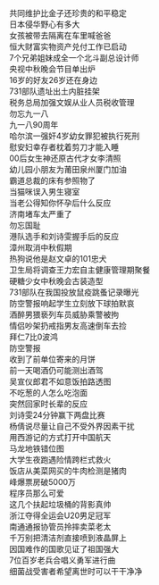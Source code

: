 共同维护比金子还珍贵的和平稳定  
日本侵华野心有多大  
女孩被带去隔离在车里喊爸爸  
恒大财富实物资产兑付工作已启动  
7个兄弟姐妹成全一个北斗副总设计师  
央视中秋晚会节目单出炉  
16岁的好友26岁还在身边  
731部队遗址出土内脏挂架  
税务总局加强文娱从业人员税收管理  
勿忘九一八  
九一八90周年  
哈尔滨一强奸4岁幼女罪犯被执行死刑  
慰安妇幸存者枕着剪刀才能入睡  
00后女生神还原古代才女李清照  
幼儿园小朋友为莆田泉州厦门加油  
霸道总裁的床有参照物了  
当猫咪误入男生寝室  
当老公得知你怀孕后什么反应  
济南堵车太严重了  
勿忘国耻  
港队选手和刘诗雯握手后的反应  
漳州取消中秋假期  
热狗说他是赵文卓的101忠犬  
卫生局将调查王力宏自主健康管理期聚餐  
硬糖少女中秋晚会古装造型  
731部队在我国投放鼠疫跳蚤记录曝光  
防空警报响起学生立刻放下球拍默哀  
酒醉男猥亵列车员威胁乘警被拘  
情侣吵架扔戒指男友高速倒车去捡  
拜仁7比0波鸿  
防空警报  
收到了前单位寄来的月饼  
前一天喝酒仍可能测出酒驾  
吴宣仪郎君不如意饭拍路透图  
不吃葱的人怎么吃泡面  
突然回家时长辈的反应  
刘诗雯24分钟赢下两盘比赛  
杨倩说尽量让自己不受外界因素干扰  
用西游记的方式打开中国航天  
马龙地铁错位图  
大学生夜跑遇险情跨栏式救火  
饭店从美菜网买的牛肉检测是猪肉  
峰爆票房破5000万  
程序员那么可爱  
这几个扶起垃圾桶的背影真帅  
浙江夺得全运会U20男足冠军  
南通通报协管员拎摔卖菜老太  
千万别把清洁剂直接喷到液晶屏上  
因国难作的国歌见证了祖国强大  
7位百岁老兵合唱义勇军进行曲  
细菌战受害者希望离世时可以干干净净  
